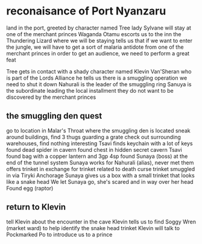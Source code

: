 # reconaisance of Port Nyanzaru 

land in the port, greeted by character named Tree
lady Sylvane will stay at one of the merchant princes Waganda Otamu
escorts us to the inn the Thundering Lizard where we will be staying
tells us that if we want to enter the jungle, we will have to get a sort of malaria antidote from one of the merchant princes
in order to get an audience, we need to perform a great feat

Tree gets in contact with a shady character named Klevin Van'Sheran who is part of the Lords Alliance
he tells us there is a smuggling operation
we need to shut it down
Nahurali is the leader of the smuggling ring
Sanuya is the subordinate leading the local installment
they do not want to be discovered by the merchant princes


## the smuggling den quest

go to location in Malar's Throat where the smuggling den is located
sneak around buildings, find 3 thugs guarding a grate
check out surrounding warehouses, find nothing interesting
Tsavi finds keychain with a lot of keys
found dead spider in cavern
found chest in hidden secret cavern
Tsavi found bag with a copper lantern and 3gp 4sp
found Sunaya (boss) at the end of the tunnel system
Sunaya works for Nahurali (alias), never met them
offers trinket in exchange for trinket related to death curse
trinket smuggled in via Tiryki Anchorage
Sunaya gives us a box with a small trinket that looks like a snake head
We let Sunaya go, she's scared and in way over her head
Found egg (raptor)

## return to Klevin

tell Klevin about the encounter in the cave
Klevin tells us to find Soggy Wren (market ward) to help identify the snake head trinket
Klevin will talk to Pockmarked Po to introduce us to a prince